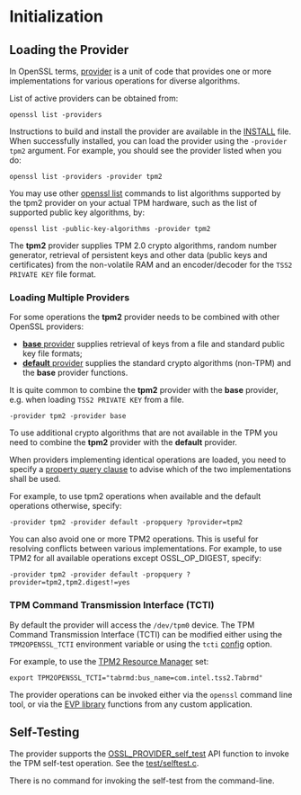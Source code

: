 # Initialization

## Loading the Provider

In OpenSSL terms,
[provider](https://www.openssl.org/docs/manmaster/man7/provider.html) is a unit
of code that provides one or more implementations for various operations for
diverse algorithms.

List of active providers can be obtained from:
```
openssl list -providers
```

Instructions to build and install the provider are available in the
[INSTALL](INSTALL.md) file. When successfully installed, you can load the
provider using the `-provider tpm2` argument. For example, you should see the
provider listed when you do:
```
openssl list -providers -provider tpm2
```

You may use other
[openssl list](https://www.openssl.org/docs/manmaster/man1/openssl-list.html)
commands to list algorithms supported by the tpm2 provider on your actual TPM
hardware, such as the list of supported public key algorithms, by:
```
openssl list -public-key-algorithms -provider tpm2
```

The **tpm2** provider supplies TPM 2.0 crypto algorithms, random number generator,
retrieval of persistent keys and other data (public keys and certificates) from
the non-volatile RAM and an encoder/decoder for the `TSS2 PRIVATE KEY` file format.

### Loading Multiple Providers

For some operations the **tpm2** provider needs to be combined with other
OpenSSL providers:
 * [**base** provider](https://www.openssl.org/docs/manmaster/man7/OSSL_PROVIDER-base.html)
   supplies retrieval of keys from a file and standard public key file formats;
 * [**default** provider](https://www.openssl.org/docs/manmaster/man7/OSSL_PROVIDER-default.html)
   supplies the standard crypto algorithms (non-TPM) and the **base** provider
   functions.

It is quite common to combine the **tpm2** provider with the **base** provider,
e.g. when loading `TSS2 PRIVATE KEY` from a file.
```
-provider tpm2 -provider base
```

To use additional crypto algorithms that are not available in the TPM you need
to combine the **tpm2** provider with the **default** provider.

When providers implementing identical operations are loaded, you need to specify a
[property query clause](https://www.openssl.org/docs/manmaster/man7/property.html)
to advise which of the two implementations shall be used.

For example, to use tpm2 operations when available and the default operations
otherwise, specify:
```
-provider tpm2 -provider default -propquery ?provider=tpm2
```

You can also avoid one or more TPM2 operations. This is useful for resolving
conflicts between various implementations. For example, to use TPM2 for all
available operations except OSSL_OP_DIGEST, specify:
```
-provider tpm2 -provider default -propquery ?provider=tpm2,tpm2.digest!=yes
```

### TPM Command Transmission Interface (TCTI)

By default the provider will access the `/dev/tpm0` device. The TPM Command
Transmission Interface (TCTI) can be modified either using the
`TPM2OPENSSL_TCTI` environment variable or using the `tcti`
[config](https://www.openssl.org/docs/manmaster/man5/config.html)
option.

For example, to use the
[TPM2 Resource Manager](https://github.com/tpm2-software/tpm2-abrmd)
set:
```
export TPM2OPENSSL_TCTI="tabrmd:bus_name=com.intel.tss2.Tabrmd"
```

The provider operations can be invoked either via the `openssl` command line
tool, or via the
[EVP library](https://www.openssl.org/docs/manmaster/man7/evp.html) functions
from any custom application.


## Self-Testing

The provider supports the
[OSSL_PROVIDER_self_test](https://www.openssl.org/docs/manmaster/man3/OSSL_PROVIDER_self_test.html)
API function to invoke the TPM self-test operation.
See the [test/selftest.c](../test/selftest.c).

There is no command for invoking the self-test from the command-line.
